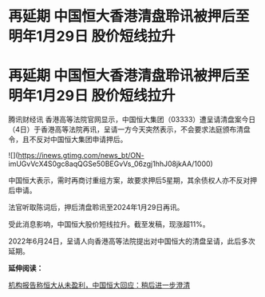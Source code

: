 # 再延期 中国恒大香港清盘聆讯被押后至明年1月29日 股价短线拉升

# 再延期 中国恒大香港清盘聆讯被押后至明年1月29日 股价短线拉升

腾讯财经讯
香港高等法院官网显示，中国恒大集团（03333）遭呈请清盘案今日（4日）于香港高等法院再讯，呈请一方今天突然表示，不会要求法庭颁布清盘令，且不反对中国恒大集团申请押后。

![](https://inews.gtimg.com/news_bt/ON-
imUGvVcX4S0gc8aqQGSe50BEGvVs_06zgj1hhJ08jkAA/1000)

中国恒大表示，需时再商讨重组方案，故要求押后5星期，其余债权人亦不反对押后申请。

法官听取陈词后，押后清盘聆讯至2024年1月29日再讯。

受此消息影响，中国恒大股价短线拉升。截至发稿，现涨超11%。

2022年6月24日，呈请人向香港高等法院提出对中国恒大的清盘呈请，此后多次延期。

**延伸阅读：**

[机构报告称恒大从未盈利，中国恒大回应：稍后进一步澄清](https://news.qq.com/rain/a/20231204A01GR500)

